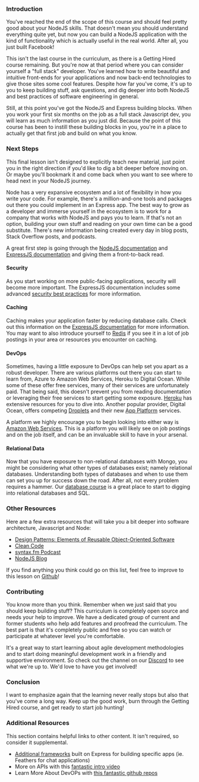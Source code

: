 ### Introduction
You've reached the end of the scope of this course and should feel pretty good about your NodeJS skills. That doesn't mean you should understand everything quite yet, but now you can build a NodeJS application with the kind of functionality which is actually useful in the real world. After all, you just built Facebook!

This isn't the last course in the curriculum, as there is a Getting Hired course remaining. But you're now at that period where you can consider yourself a "full stack" developer. You've learned how to write beautiful and intuitive front-ends for your applications and now back-end technologies to give those sites some cool features. Despite how far you've come, it's up to you to keep building stuff, ask questions, and dig deeper into both NodeJS and best practices of software engineering in general.

Still, at this point you've got the NodeJS and Express building blocks. When you work your first six months on the job as a full stack Javascript dev, you will learn as much information as you just did. Because the point of this course has been to instill these building blocks in you, you're in a place to actually get that first job and build on what you know.

### Next Steps

This final lesson isn't designed to explicitly teach new material, just point you in the right direction if you'd like to dig a bit deeper before moving on. Or maybe you'll bookmark it and come back when you want to see where to head next in your NodeJS journey.

Node has a very expansive ecosystem and a lot of flexibility in how you write your code. For example, there's a million-and-one tools and packages out there you could implement in an Express app. The best way to grow as a developer and immerse yourself in the ecosystem is to work for a company that works with NodeJS and pays you to learn. If that's not an option, building your own stuff and reading on your own time can be a good substitute. There's new information being created every day in blog posts, Stack Overflow posts, and podcasts.

A great first step is going through the [NodeJS documentation](https://nodejs.org/en/docs/) and [ExpressJS documentation](https://expressjs.com/) and giving them a front-to-back read.

#### Security

As you start working on more public-facing applications, security will become more important. The ExpressJS documentation includes some advanced [security best practices](https://expressjs.com/en/advanced/best-practice-security.html) for more information.

#### Caching

Caching makes your application faster by reducing database calls. Check out this information on the [ExpressJS documentation](https://expressjs.com/en/advanced/best-practice-performance.html#cache-request-results) for more information. You may want to also introduce yourself to [Redis](https://redis.io/) if you see it in a lot of job postings in your area or resources you encounter on caching.


#### DevOps

Sometimes, having a little exposure to DevOps can help set you apart as a robust developer. There are various platforms out there you can start to learn from, Azure to Amazon Web Services, Heroku to Digital Ocean. While some of these offer free services, many of their services are unfortunately paid. That being said, this doesn't prevent you from reading documentation or leveraging their free services to start getting some exposure. [Heroku](https://devcenter.heroku.com/categories/reference#deployment) has extensive resources for you to dive into. Another popular provider, Digital Ocean, offers competing [Droplets](https://www.digitalocean.com/docs/droplets/quickstart/) and their new [App Platform](https://www.digitalocean.com/docs/app-platform/) services.

A platform we highly encourage you to begin looking into either way is [Amazon Web Services](https://aws.amazon.com/). This is a platform you will likely see on job postings and on the job itself, and can be an invaluable skill to have in your arsenal.

#### Relational Data

Now that you have exposure to non-relational databases with Mongo, you might be considering what other types of databases exist; namely relational databases. Understanding both types of databases and when to use them can set you up for success down the road. After all, not every problem requires a hammer. Our [database course](/paths/full-stack-ruby-on-rails/courses/databases) is a great place to start to digging into relational databases and SQL.

### Other Resources

Here are a few extra resources that will take you a bit deeper into software architecture, Javascript and Node:

* [Design Patterns: Elements of Reusable Object-Oriented Software](https://www.amazon.com/Design-Patterns-Object-Oriented-Addison-Wesley-Professional-ebook/dp/B000SEIBB8)
* [Clean Code](https://www.amazon.com/Clean-Code-Handbook-Software-Craftsmanship-ebook/dp/B001GSTOAM/ref=sr_1_1?dchild=1&keywords=Clean+Code&qid=1602168590&s=digital-text&sr=1-1)
* [syntax.fm Podcast](https://syntax.fm)
* [NodeJS Blog](https://nodejs.org/en/blog/)

If you find anything you think could go on this list, feel free to improve to this lesson on [Github](https://github.com/grassroot-software/grassroot_curriculum)!

### Contributing

You know more than you think. Remember when we just said that you should keep building stuff? This curriculum is completely open source and needs your help to improve. We have a dedicated group of current and former students who help add features and proofread the curriculum. The best part is that it's completely public and free so you can watch or participate at whatever level you're comfortable.

It's a great way to start learning about agile development methodologies and to start doing meaningful development work in a friendly and supportive environment. So check out the channel on our [Discord](https://discord.gg/https://discord.gg/gHmmTe9JfFa) to see what we're up to. We'd love to have you get involved!

### Conclusion

I want to emphasize again that the learning never really stops but also that you've come a long way. Keep up the good work, burn through the Getting Hired course, and get ready to start job hunting!

### Additional Resources

This section contains helpful links to other content. It isn't required, so consider it supplemental.

* [Additional frameworks](https://expressjs.com/en/resources/frameworks.html) built on Express for building specific apps (ie. Feathers for chat applications)
* More on APIs with this [fantastic intro video](https://www.youtube.com/watch?v=oBW_VNg4qD0)
* Learn More About DevOPs with [ this fantastic github repos](https://github.com/MichaelCade/90DaysOfDevOps)
